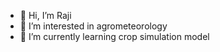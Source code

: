 - 👋 Hi, I’m Raji
- 👀 I’m interested in agrometeorology
- 🌱 I’m currently learning crop simulation model


<!---
rajiagri/rajiagri is a ✨ special ✨ repository because its `README.md` (this file) appears on your GitHub profile.
You can click the Preview link to take a look at your changes.
--->
